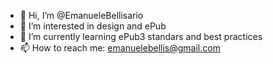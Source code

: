 - 👋 Hi, I’m @EmanueleBellisario
- 👀 I’m interested in design and ePub
- 🌱 I’m currently learning ePub3 standars and best practices
- 📫 How to reach me: emanuelebellis@gmail.com

<!---
EmanueleBellisario/EmanueleBellisario is a ✨ special ✨ repository because its `README.md` (this file) appears on your GitHub profile.
You can click the Preview link to take a look at your changes.
--->
